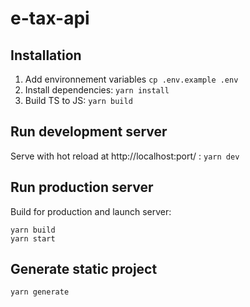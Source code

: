# e-tax-api

## Installation

1. Add environnement variables `cp .env.example .env`
1. Install dependencies: `yarn install`
2. Build TS to JS: `yarn build`

## Run development server

Serve with hot reload at http://localhost:port/ : `yarn dev`

## Run production server

Build for production and launch server:

```
yarn build
yarn start
```

## Generate static project

`yarn generate`

